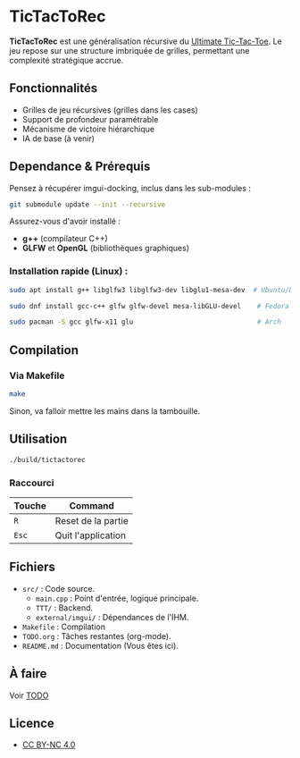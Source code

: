 # TicTacToRec

**TicTacToRec** est une généralisation récursive du [Ultimate Tic-Tac-Toe](https://en.wikipedia.org/wiki/Ultimate_tic-tac-toe). Le jeu repose sur une structure imbriquée de grilles, permettant une complexité stratégique accrue.

## Fonctionnalités

- Grilles de jeu récursives (grilles dans les cases)
- Support de profondeur paramétrable
- Mécanisme de victoire hiérarchique
- IA de base (à venir)

## Dependance & Prérequis

Pensez à récupérer imgui-docking, inclus dans les sub-modules :

```bash
git submodule update --init --recursive
```

Assurez-vous d'avoir installé :
- **g++** (compilateur C++)
- **GLFW** et **OpenGL** (bibliothèques graphiques)

### Installation rapide (Linux) :
```bash
sudo apt install g++ libglfw3 libglfw3-dev libglu1-mesa-dev  # Ubuntu/Debian
```
```bash
sudo dnf install gcc-c++ glfw glfw-devel mesa-libGLU-devel    # Fedora
```
```bash
sudo pacman -S gcc glfw-x11 glu                               # Arch
```

## Compilation

### Via Makefile

```bash
make
```

Sinon, va falloir mettre les mains dans la tambouille.

## Utilisation

```bash
./build/tictactorec
```

### Raccourci

| Touche    | Command                       |
|-          |-                              |
| `R`       | Reset de la partie            |
| `Esc`     | Quit l'application            |

## Fichiers

- `src/` : Code source.
    - `main.cpp` : Point d'entrée, logique principale.
    - `TTT/` : Backend.
    - `external/imgui/` : Dépendances de l'IHM.
- `Makefile` : Compilation
- `TODO.org` : Tâches restantes (org-mode).
- `README.md` : Documentation (Vous êtes ici).

## À faire

Voir [TODO](TODO.org)

## Licence

- [CC BY-NC 4.0](LICENCE.md)
